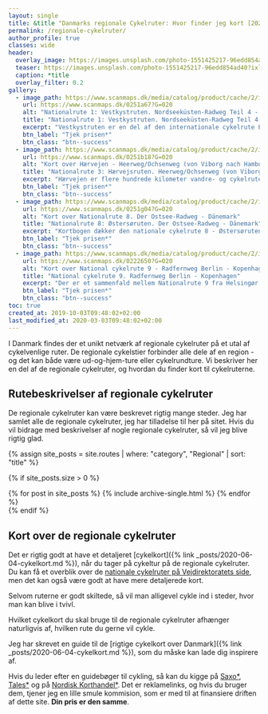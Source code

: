 ```yaml
---
layout: single
title: &title "Danmarks regionale Cykelruter: Hvor finder jeg kort [2020]?"
permalink: /regionale-cykelruter/
author_profile: true
classes: wide
header:
  overlay_image: https://images.unsplash.com/photo-1551425217-96edd854ad40?ixlib=rb-1.2.1&ixid=MXwxMjA3fDB8MHxwaG90by1wYWdlfHx8fGVufDB8fHw%3D&auto=format&fit=crop&w=1900&q=80
  teaser: https://images.unsplash.com/photo-1551425217-96edd854ad40?ixlib=rb-1.2.1&ixid=MXwxMjA3fDB8MHxwaG90by1wYWdlfHx8fGVufDB8fHw%3D&auto=format&fit=crop&w=400&q=80
  caption: *title
  overlay_filter: 0.2
gallery:
  - image_path: https://www.scanmaps.dk/media/catalog/product/cache/2/image/650x650/9df78eab33525d08d6e5fb8d27136e95/0/2/0251a67.jpg
    url: https://www.scanmaps.dk/0251a67?G=020
    alt: "Nationalrute 1: Vestkystruten. Nordseeküsten-Radweg Teil 4 - Tønder til Skagen"
    title: "Nationalrute 1: Vestkystruten. Nordseeküsten-Radweg Teil 4 - Tønder til Skagen"
    excerpt: "Vestkystruten er en del af den internationale cykelrute Eurovelo 12 Nordsøcykelruten på i alt 5.942 km. Den nationale cykelrute, Vestkystruten, udgør i alt 560 km langs Danmarks Vestkyst."
    btn_label: "Tjek prisen*"
    btn_class: "btn--success"
  - image_path: https://www.scanmaps.dk/media/catalog/product/cache/2/image/650x650/9df78eab33525d08d6e5fb8d27136e95/0/2/0251b18.jpg
    url: https://www.scanmaps.dk/0251b18?G=020
    alt: "Kort over Hærvejen - Heerweg/Ochsenweg (von Viborg nach Hamburg)"
    title: "Nationalrute 3: Hærvejsruten. Heerweg/Ochsenweg (von Viborg nach Hamburg)"
    excerpt: "Hærvejen er flere hundrede kilometer vandre- og cykelrute, der løber på langs ned gennem Jylland. Dette cykelkort er virkelig godt og detaljeret, selvom det er på tysk til at vise den nationale cykelrute, Hærvejsruten."
    btn_label: "Tjek prisen*"
    btn_class: "btn--success"
  - image_path: https://www.scanmaps.dk/media/catalog/product/cache/2/image/650x650/9df78eab33525d08d6e5fb8d27136e95/0/2/0251g04_1.jpg
    url: https://www.scanmaps.dk/0251g04?G=020
    alt: "Kort over Nationalrute 8. Der Ostsee-Radweg - Dänemark"
    title: "Nationalrute 8: Østersøruten. Der Ostsee-Radweg - Dänemark"
    excerpt: "Kortbogen dækker den nationale cykelrute 8 - Østersøruten. En cykeltur gennem Danmarks smukkeste landskaber fra Lillebælt, det sydlige Fyn, det åbne land på Lolland-Falster og de imponerende kridt klipper på Møn. En ting er sikkert, den smukke og varierede natur og det rige kulturlandskab vil gøre din cykelferie langs den danske Østersørute til en uforglemmelig oplevelse."
    btn_label: "Tjek prisen*"
    btn_class: "btn--success"
  - image_path: https://www.scanmaps.dk/media/catalog/product/cache/2/image/650x650/9df78eab33525d08d6e5fb8d27136e95/0/2/0222650_1.jpg
    url: https://www.scanmaps.dk/0222650?G=020
    alt: "Kort over National cykelrute 9 - Radfernweg Berlin - Kopenhagen"
    title: "National cykelrute 9. Radfernweg Berlin - Kopenhagen"
    excerpt: "Der er et sammenfald mellem Nationalrute 9 fra Helsingør til Gedser og den internationale cykelrute ‘København-Berlin’ på det meste af strækningen mellem København og Gedser. Hvis du også vil cykle fra Helsingør til København, kan du supplere med dette [cykelkort*](https://www.scanmaps.dk/0251d57?G=020)."
    btn_label: "Tjek prisen*"
    btn_class: "btn--success"
toc: true
created_at: 2019-10-03T09:48:02+02:00
last_modified_at: 2020-03-03T09:48:02+02:00
---
```


I Danmark findes der et unikt netværk af regionale cykelruter på et utal af cykelvenlige ruter. De regionale cykelstier forbinder alle dele af en region - og det kan både være ud-og-hjem-ture eller cykelrundture. Vi beskriver her en del af de regionale cykelruter, og hvordan du finder kort til cykelruterne.

## Rutebeskrivelser af regionale cykelruter

De regionale cykelruter kan være beskrevet rigtig mange steder. Jeg har samlet alle de regionale cykelruter, jeg har tilladelse til her på sitet. Hvis du vil bidrage med beskrivelser af nogle regionale cykelruter, så vil jeg blive rigtig glad.

{% assign site_posts = site.routes | where: "category", "Regional" | sort: "title" %}

{% if site_posts.size > 0 %}
<div class="feature__row">
  {% for post in site_posts %}
    {% include archive-single.html %}
  {% endfor %}
</div>
{% endif %}

## Kort over de regionale cykelruter

Det er rigtig godt at have et detaljeret [cykelkort]({% link _posts/2020-06-04-cykelkort.md %}), når du tager på cykeltur på de regionale cykelruter. Du kan få et overblik over de [nationale cykelruter på Vejdirektoratets side](https://www.vejdirektoratet.dk/faq-svar/hvor-kan-jeg-finde-kort-over-de-nationale-cykelruter), men det kan også være godt at have mere detaljerede kort.

Selvom ruterne er godt skiltede, så vil man alligevel cykle ind i steder, hvor man kan blive i tvivl.

Hvilket cykelkort du skal bruge til de regionale cykelruter afhænger naturligvis af, hvilken rute du gerne vil cykle.

Jeg har skrevet en guide til de [rigtige cykelkort over Danmark]({% link _posts/2020-06-04-cykelkort.md %}), som du måske kan lade dig inspirere af.

Hvis du leder efter en guidebøger til cykling, så kan du kigge på [Saxo\*](https://www.partner-ads.com/dk/klikbanner.php?partnerid=28187&bannerid=43264&htmlurl=https://www.saxo.com/dk/products/search?query=cykelruter), [Tales\*](https://www.partner-ads.com/dk/klikbanner.php?partnerid=28187&bannerid=55214&htmlurl=https://tales.dk/boeger/tag/cykelruter/) og på [Nordisk Korthandel\*](https://www.scanmaps.dk/?G=020). Det er reklamelinks, og hvis du bruger dem, tjener jeg en lille smule kommision, som er med til at finansiere driften af dette site. **Din pris er den samme**.
